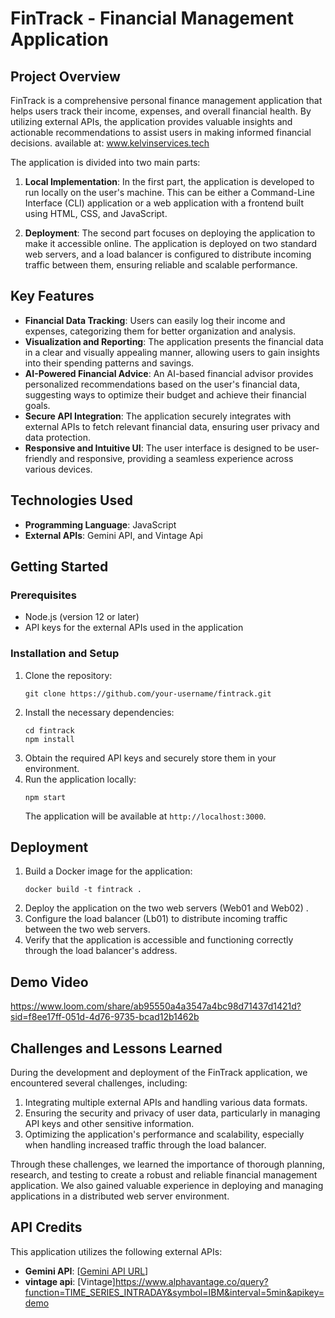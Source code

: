 # FinTrack - Financial Management Application

## Project Overview

FinTrack is a comprehensive personal finance management application that helps users track their income, expenses, and overall financial health. By utilizing external APIs, the application provides valuable insights and actionable recommendations to assist users in making informed financial decisions. available at: www.kelvinservices.tech

The application is divided into two main parts:

1. **Local Implementation**: In the first part, the application is developed to run locally on the user's machine. This can be either a Command-Line Interface (CLI) application or a web application with a frontend built using HTML, CSS, and JavaScript.

2. **Deployment**: The second part focuses on deploying the application to make it accessible online. The application is deployed on two standard web servers, and a load balancer is configured to distribute incoming traffic between them, ensuring reliable and scalable performance.

## Key Features

- **Financial Data Tracking**: Users can easily log their income and expenses, categorizing them for better organization and analysis.
- **Visualization and Reporting**: The application presents the financial data in a clear and visually appealing manner, allowing users to gain insights into their spending patterns and savings.
- **AI-Powered Financial Advice**: An AI-based financial advisor provides personalized recommendations based on the user's financial data, suggesting ways to optimize their budget and achieve their financial goals.
- **Secure API Integration**: The application securely integrates with external APIs to fetch relevant financial data, ensuring user privacy and data protection.
- **Responsive and Intuitive UI**: The user interface is designed to be user-friendly and responsive, providing a seamless experience across various devices.

## Technologies Used

- **Programming Language**: JavaScript
- **External APIs**: Gemini API, and Vintage Api


## Getting Started

### Prerequisites

- Node.js (version 12 or later)
- API keys for the external APIs used in the application

### Installation and Setup

1. Clone the repository:
   ```
   git clone https://github.com/your-username/fintrack.git
   ```
2. Install the necessary dependencies:
   ```
   cd fintrack
   npm install
   ```
3. Obtain the required API keys and securely store them in your environment.
4. Run the application locally:
   ```
   npm start
   ```
   The application will be available at `http://localhost:3000`.

## Deployment

1. Build a Docker image for the application:
   ```
   docker build -t fintrack .
   ```
2. Deploy the application on the two web servers (Web01 and Web02) .
3. Configure the load balancer (Lb01) to distribute incoming traffic between the two web servers.
4. Verify that the application is accessible and functioning correctly through the load balancer's address.


## Demo Video

https://www.loom.com/share/ab95550a4a3547a4bc98d71437d1421d?sid=f8ee17ff-051d-4d76-9735-bcad12b1462b

## Challenges and Lessons Learned

During the development and deployment of the FinTrack application, we encountered several challenges, including:

1. Integrating multiple external APIs and handling various data formats.
2. Ensuring the security and privacy of user data, particularly in managing API keys and other sensitive information.
3. Optimizing the application's performance and scalability, especially when handling increased traffic through the load balancer.

Through these challenges, we learned the importance of thorough planning, research, and testing to create a robust and reliable financial management application. We also gained valuable experience in deploying and managing applications in a distributed web server environment.

## API Credits

This application utilizes the following external APIs:

- **Gemini API**: [[Gemini API URL](https://generativelanguage.googleapis.com/v1beta/models/gemini-pro:generateContent)]
- **vintage api**: [Vintage]https://www.alphavantage.co/query?function=TIME_SERIES_INTRADAY&symbol=IBM&interval=5min&apikey=demo


